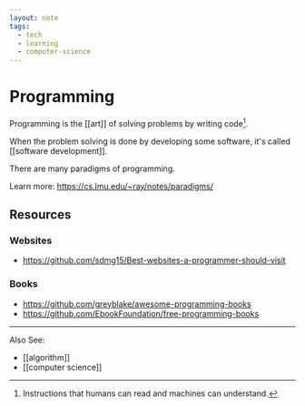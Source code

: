 ```yaml
---
layout: note
tags:
  - tech
  - learning
  - computer-science
---
```


# Programming

Programming is the [[art]] of solving problems by writing code[^1].

When the problem solving is done by developing some software, it's called
[[software development]].

There are many paradigms of programming.

Learn more: https://cs.lmu.edu/~ray/notes/paradigms/

## Resources

### Websites

- https://github.com/sdmg15/Best-websites-a-programmer-should-visit

### Books

- https://github.com/greyblake/awesome-programming-books
- https://github.com/EbookFoundation/free-programming-books

---

Also See:

- [[algorithm]]
- [[computer science]]

[^1]: Instructions that humans can read and machines can understand.
